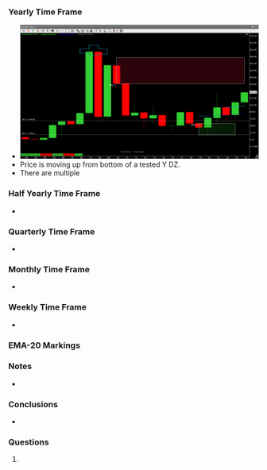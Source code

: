 ### Yearly Time Frame
- ![](_attachments/Pasted%20image%2020240414215331.png)
- Price is moving up from bottom of a tested Y DZ.
- There are multiple 
### Half Yearly Time Frame
- 
### Quarterly Time Frame
- 
### Monthly Time Frame
- 
### Weekly Time Frame
- 
### EMA-20 Markings

### Notes
- 
### **Conclusions**
- 
### **Questions**
1. 
